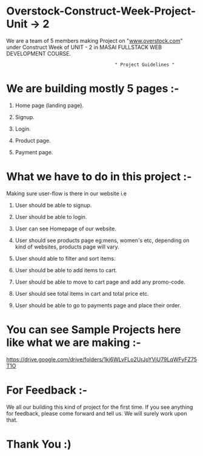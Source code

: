 # Overstock-Construct-Week-Project-Unit -> 2

We are a team of 5 members making Project on "www.overstock.com"  under Construct Week of UNIT - 2 in MASAI FULLSTACK WEB DEVELOPMENT COURSE.




                                                
                                                
                                            " Project Guidelines "


# We are building mostly 5 pages :- 

1. Home page (landing page).
 
2. Signup.

3. Login.

4. Product page.

5. Payment page.



# What we have to do in this project :-

 Making sure user-flow is there in our website i.e 
 
1. User should be able to signup.

2. User should be able to login.
 
3. User can see Homepage of our website.

4. User should see products page eg:mens, women's etc, depending on kind of websites, products page will vary.
 
5. User should able to filter and sort items.

6. User should be able to add items to cart.

7. User should be able to move to cart page and add any promo-code.

8. User should see total items in cart and total price etc.

9. User should be able to go to payments page and place their order.



# You can see Sample Projects here like what we are making :-
 
https://drive.google.com/drive/folders/1kj6WLvFLo2UrJoYVjU79LqWFyFZ75T1O



# For Feedback :- 


We all our building this kind of project for the first time. If you see anything for feedback, please come forward and tell us. We will surely work upon that.

   #                                             Thank You :)
